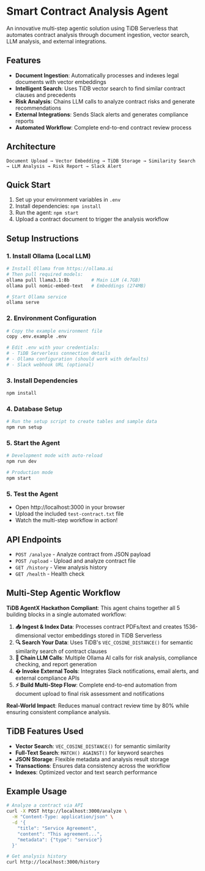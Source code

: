 # Smart Contract Analysis Agent

An innovative multi-step agentic solution using TiDB Serverless that automates contract analysis through document ingestion, vector search, LLM analysis, and external integrations.

## Features

- **Document Ingestion**: Automatically processes and indexes legal documents with vector embeddings
- **Intelligent Search**: Uses TiDB vector search to find similar contract clauses and precedents
- **Risk Analysis**: Chains LLM calls to analyze contract risks and generate recommendations
- **External Integrations**: Sends Slack alerts and generates compliance reports
- **Automated Workflow**: Complete end-to-end contract review process

## Architecture

```
Document Upload → Vector Embedding → TiDB Storage → Similarity Search → LLM Analysis → Risk Report → Slack Alert
```

## Quick Start

1. Set up your environment variables in `.env`
2. Install dependencies: `npm install`
3. Run the agent: `npm start`
4. Upload a contract document to trigger the analysis workflow

## Setup Instructions

### 1. Install Ollama (Local LLM)
```bash
# Install Ollama from https://ollama.ai
# Then pull required models:
ollama pull llama3.1:8b        # Main LLM (4.7GB)
ollama pull nomic-embed-text   # Embeddings (274MB)

# Start Ollama service
ollama serve
```

### 2. Environment Configuration
```bash
# Copy the example environment file
copy .env.example .env

# Edit .env with your credentials:
# - TiDB Serverless connection details
# - Ollama configuration (should work with defaults)
# - Slack webhook URL (optional)
```

### 3. Install Dependencies
```bash
npm install
```

### 4. Database Setup
```bash
# Run the setup script to create tables and sample data
npm run setup
```

### 5. Start the Agent
```bash
# Development mode with auto-reload
npm run dev

# Production mode
npm start
```

### 5. Test the Agent
- Open http://localhost:3000 in your browser
- Upload the included `test-contract.txt` file
- Watch the multi-step workflow in action!

## API Endpoints

- `POST /analyze` - Analyze contract from JSON payload
- `POST /upload` - Upload and analyze contract file
- `GET /history` - View analysis history
- `GET /health` - Health check

## Multi-Step Agentic Workflow

**TiDB AgentX Hackathon Compliant**: This agent chains together all 5 building blocks in a single automated workflow:

1. **📥 Ingest & Index Data**: Processes contract PDFs/text and creates 1536-dimensional vector embeddings stored in TiDB Serverless
2. **🔍 Search Your Data**: Uses TiDB's `VEC_COSINE_DISTANCE()` for semantic similarity search of contract clauses
3. **🧠 Chain LLM Calls**: Multiple Ollama AI calls for risk analysis, compliance checking, and report generation
4. **� Invoke  External Tools**: Integrates Slack notifications, email alerts, and external compliance APIs
5. **⚡ Build Multi-Step Flow**: Complete end-to-end automation from document upload to final risk assessment and notifications

**Real-World Impact**: Reduces manual contract review time by 80% while ensuring consistent compliance analysis.

## TiDB Features Used

- **Vector Search**: `VEC_COSINE_DISTANCE()` for semantic similarity
- **Full-Text Search**: `MATCH() AGAINST()` for keyword searches  
- **JSON Storage**: Flexible metadata and analysis result storage
- **Transactions**: Ensures data consistency across the workflow
- **Indexes**: Optimized vector and text search performance

## Example Usage

```bash
# Analyze a contract via API
curl -X POST http://localhost:3000/analyze \
  -H "Content-Type: application/json" \
  -d '{
    "title": "Service Agreement",
    "content": "This agreement...",
    "metadata": {"type": "service"}
  }'

# Get analysis history
curl http://localhost:3000/history
```